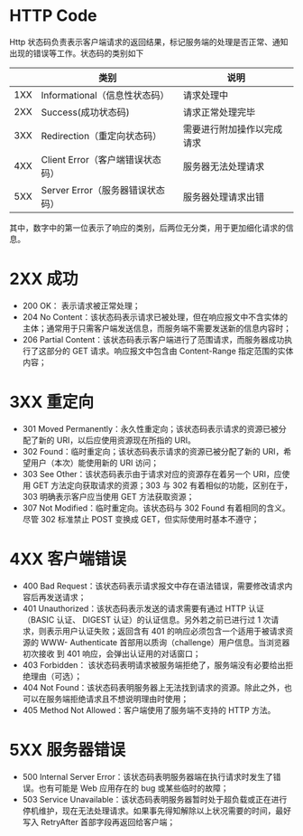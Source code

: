 # HTTP Code

Http 状态码负责表示客户端请求的返回结果，标记服务端的处理是否正常、通知出现的错误等工作。状态码的类别如下

|     | 类别                     | 说明            |
|-----|------------------------|---------------|
| 1XX | Informational（信息性状态码）  | 请求处理中         |
| 2XX | Success(成功状态码)         | 请求正常处理完毕      |
| 3XX | Redirection（重定向状态码）    | 需要进行附加操作以完成请求 |
| 4XX | Client Error（客户端错误状态码） | 服务器无法处理请求     |
| 5XX | Server Error（服务器错误状态码） | 服务器处理请求出错     |

其中，数字中的第一位表示了响应的类别，后两位无分类，用于更加细化请求的信息。


# 2XX 成功

- 200 OK： 表示请求被正常处理；
- 204 No Content：该状态码表示请求已被处理，但在响应报文中不含实体的主体；通常用于只需客户端发送信息，而服务端不需要发送新的信息内容时；
- 206 Partial Content：该状态码表示客户端进行了范围请求，而服务器成功执行了这部分的 GET 请求。响应报文中包含由 Content-Range 指定范围的实体内容；

# 3XX 重定向

- 301 Moved Permanently：永久性重定向；该状态码表示请求的资源已被分配了新的 URI，以后应使用资源现在所指的 URI。
- 302 Found：临时重定向；该状态码表示请求的资源已被分配了新的 URI，希望用户（本次）能使用新的 URI 访问；
- 303 See Other：该状态码表示由于请求对应的资源存在着另一个 URI，应使用 GET 方法定向获取请求的资源；303 与 302 有着相似的功能，区别在于，303 明确表示客户应当使用 GET 方法获取资源；
- 307 Not Modified：临时重定向。该状态码与 302 Found 有着相同的含义。尽管 302 标准禁止 POST 变换成 GET，但实际使用时基本不遵守；


# 4XX 客户端错误
- 400 Bad Request：该状态码表示请求报文中存在语法错误，需要修改请求内容后再发送请求；
- 401 Unauthorized：该状态码表示发送的请求需要有通过 HTTP 认证（BASIC 认证、 DIGEST 认证）的认证信息。另外若之前已进行过 1 次请求，则表示用户认证失败；返回含有 401 的响应必须包含一个适用于被请求资源的 WWW- Authenticate 首部用以质询（challenge）用户信息。当浏览器初次接收 到 401 响应，会弹出认证用的对话窗口；
- 403 Forbidden： 该状态码表明请求被服务端拒绝了，服务端没有必要给出拒绝理由（可选）；
- 404 Not Found：该状态码表明服务器上无法找到请求的资源。除此之外，也可以在服务端拒绝请求且不想说明理由时使用；
- 405 Method Not Allowed：客户端使用了服务端不支持的 HTTP 方法。

# 5XX 服务器错误
- 500 Internal Server Error：该状态码表明服务器端在执行请求时发生了错误。也有可能是 Web 应用存在的 bug 或某些临时的故障；
- 503 Service Unavailable：该状态码表明服务器暂时处于超负载或正在进行停机维护，现在无法处理请求。如果事先得知解除以上状况需要的时间，最好写入 RetryAfter 首部字段再返回给客户端；